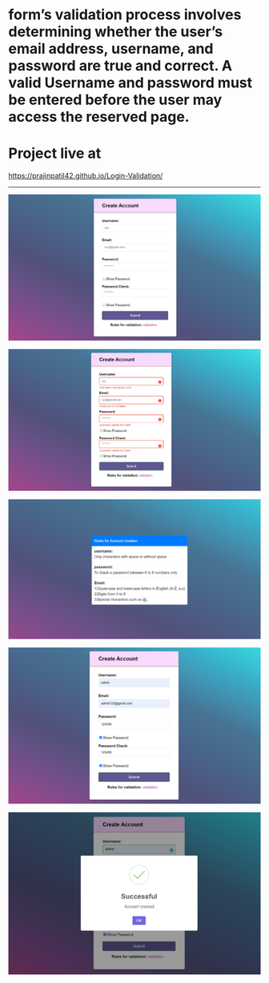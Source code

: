 <h1> form’s validation process involves determining whether the user’s email address, username, and password are true and correct. A valid Username and password must be entered before the user may access the reserved page.</h1>

<h1>Project live at</h1>

 https://prajinpatil42.github.io/Login-Validation/


 ------------------------------------------------------------






![logo](https://github.com/prajinpatil42/Login-Validation/blob/main/screenshots/1.png)


![logo](https://github.com/prajinpatil42/Login-Validation/blob/main/screenshots/2.png)

![logo](https://github.com/prajinpatil42/Login-Validation/blob/main/screenshots/3.png)


![logo](https://github.com/prajinpatil42/Login-Validation/blob/main/screenshots/4.png)



![logo](https://github.com/prajinpatil42/Login-Validation/blob/main/screenshots/5.png)
